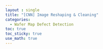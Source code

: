 ```yaml
---
layout : single
title: "[CNN] Image Reshaping & Cleaning"
categories: 
  - Wafer Map Defect Detection
toc: true
toc_sticky: true
use_math: true
---
```

